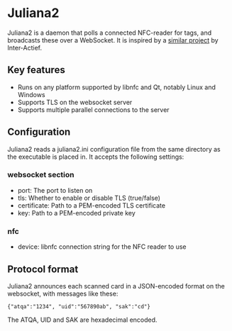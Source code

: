 # Juliana2
Juliana2 is a daemon that polls a connected NFC-reader for tags, and broadcasts
these over a WebSocket. It is inspired by a [similar project](https://github.com/Inter-Actief/JulianaNFC_C)
by Inter-Actief.

## Key features
* Runs on any platform supported by libnfc and Qt, notably Linux and Windows
* Supports TLS on the websocket server
* Supports multiple parallel connections to the server

## Configuration
Juliana2 reads a juliana2.ini configuration file from the same directory as the
executable is placed in. It accepts the following settings:

### websocket section
* port: The port to listen on
* tls: Whether to enable or disable TLS (true/false)
* certificate: Path to a PEM-encoded TLS certificate
* key: Path to a PEM-encoded private key

### nfc
* device: libnfc connection string for the NFC reader to use

## Protocol format
Juliana2 announces each scanned card in a JSON-encoded format on the websocket,
with messages like these:

    {"atqa":"1234", "uid":"567890ab", "sak":"cd"}

The ATQA, UID and SAK are hexadecimal encoded.